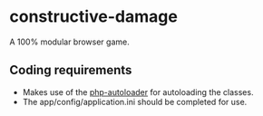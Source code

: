 # constructive-damage
A 100% modular browser game.

## Coding requirements
* Makes use of the [php-autoloader](https://github.com/audacus/php-autoloader) for autoloading the classes.
* The app/config/application.ini should be completed for use.


